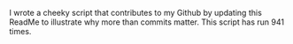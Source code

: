 I wrote a cheeky script that contributes to my Github by updating this ReadMe to illustrate why more than commits matter. This script has run 941 times.